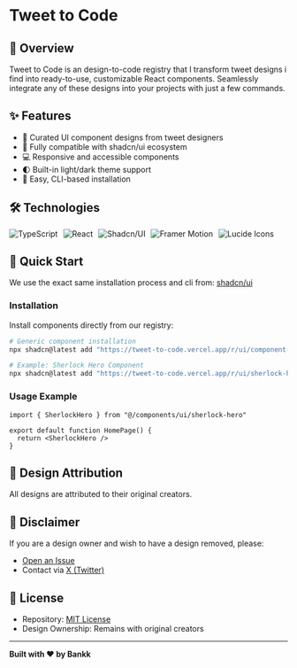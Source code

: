 # Tweet to Code

## 📝 Overview

Tweet to Code is an design-to-code registry that I transform tweet designs i find into ready-to-use, customizable React components. Seamlessly integrate any of these designs into your projects with just a few commands.

## ✨ Features

- 🎨 Curated UI component designs from tweet designers
- 🔧 Fully compatible with shadcn/ui ecosystem
- 💻 Responsive and accessible components
- 🌓 Built-in light/dark theme support
- 🚀 Easy, CLI-based installation

## 🛠 Technologies

<div style="display: flex; gap: 10px; align-items: center;">
  <img src="https://img.shields.io/badge/TypeScript-007ACC?style=for-the-badge&logo=typescript&logoColor=white" alt="TypeScript" />
  <img src="https://img.shields.io/badge/React-20232A?style=for-the-badge&logo=react&logoColor=61DAFB" alt="React" />
  <img src="https://img.shields.io/badge/Shadcn/UI-000000?style=for-the-badge&logo=shadcn/ui&logoColor=white" alt="Shadcn/UI" />
  <img src="https://img.shields.io/badge/Framer%20Motion-0055FF?style=for-the-badge&logo=framer&logoColor=white" alt="Framer Motion" />
  <img src="https://img.shields.io/badge/Lucide%20Icons-222222?style=for-the-badge&logo=lucide&logoColor=white" alt="Lucide Icons" />
</div>

## 🚀 Quick Start

We use the exact same installation process and cli from:
[shadcn/ui](https://ui.shadcn.com/docs/installation)

### Installation

Install components directly from our registry:

```bash
# Generic component installation
npx shadcn@latest add "https://tweet-to-code.vercel.app/r/ui/component-name.json"

# Example: Sherlock Hero Component
npx shadcn@latest add "https://tweet-to-code.vercel.app/r/ui/sherlock-hero.json"
```

### Usage Example

```tsx
import { SherlockHero } from "@/components/ui/sherlock-hero"

export default function HomePage() {
  return <SherlockHero />
}
```

## 🤝 Design Attribution

All designs are attributed to their original creators.

## 🚨 Disclaimer

If you are a design owner and wish to have a design removed, please:
- [Open an Issue](https://github.com/BankkRoll/tweet-to-code/issues)
- Contact via [X (Twitter)](https://x.com/bankkroll_eth)

## 📄 License

- Repository: [MIT License](LICENSE)
- Design Ownership: Remains with original creators

---

**Built with ❤️ by Bankk**